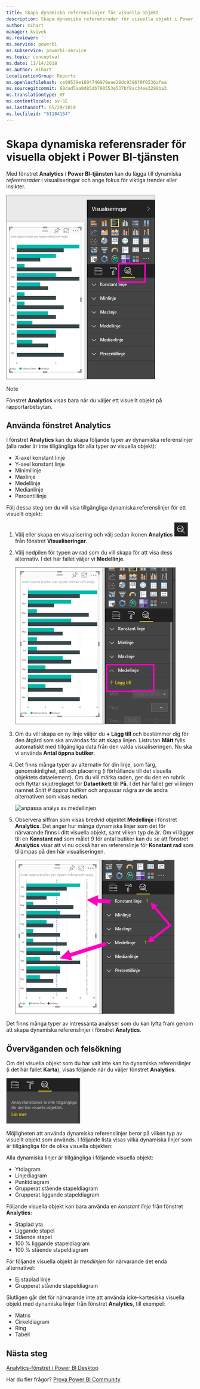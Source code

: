 ```yaml
---
title: Skapa dynamiska referenslinjer för visuella objekt
description: Skapa dynamiska referensrader för visuella objekt i Power BI-tjänsten
author: mihart
manager: kvivek
ms.reviewer: ''
ms.service: powerbi
ms.subservice: powerbi-service
ms.topic: conceptual
ms.date: 11/14/2018
ms.author: mihart
LocalizationGroup: Reports
ms.openlocfilehash: ce99539e1804746970eae20dc9396f0f0536afea
ms.sourcegitcommit: 60dad5aa0d85db790553e537bf8ac34ee3289ba3
ms.translationtype: HT
ms.contentlocale: sv-SE
ms.lasthandoff: 05/29/2019
ms.locfileid: "61184164"
---
```

# <a name="create-dynamic-reference-lines-for-visuals-in-the-power-bi-service"></a>Skapa dynamiska referensrader för visuella objekt i Power BI-tjänsten

Med fönstret **Analytics** i **Power BI-tjänsten** kan du lägga till dynamiska *referensrader* i visualiseringar och ange fokus för viktiga trender eller insikter.

![](media/service-analytics-pane/power-bi-analytics-pane.png)

> [!NOTE]
> Fönstret **Analytics** visas bara när du väljer ett visuellt objekt på rapportarbetsytan.
> 
> 

## <a name="use-the-analytics-pane"></a>Använda fönstret Analytics
I fönstret **Analytics** kan du skapa följande typer av dynamiska referenslinjer (alla rader är inte tillgängliga för alla typer av visuella objekt):

* X-axel konstant linje
* Y-axel konstant linje
* Minimilinje
* Maxlinje
* Medellinje
* Medianlinje
* Percentillinje


Följ dessa steg om du vill visa tillgängliga dynamiska referenslinjer för ett visuellt objekt:

1. Välj eller skapa en visualisering och välj sedan ikonen **Analytics** ![](media/service-analytics-pane/power-bi-analytics-icon.png)från fönstret **Visualiseringar**.

2. Välj nedpilen för typen av rad som du vill skapa för att visa dess alternativ. I det här fallet väljer vi **Medellinje**.
   
   ![lägg till medellinje](media/service-analytics-pane/power-bi-add.png)

3. Om du vill skapa en ny linje väljer du **+ Lägg till** och bestämmer dig för den åtgärd som ska användas för att skapa linjen.  Listrutan **Mått** fylls automatiskt med tillgängliga data från den valda visualiseringen. Nu ska vi använda **Antal öppna butiker**.

5. Det finns många typer av alternativ för din linje, som färg, genomskinlighet, stil och placering (i förhållande till det visuella objektets dataelement). Om du vill märka raden, ger du den en rubrik och flyttar skjutreglaget för **Dataetikett** till **På**.  I det här fallet ger vi linjen namnet *Snitt # öppna butiker* och anpassar några av de andra alternativen som visas nedan.
   
   ![anpassa analys av medellinjen](media/service-analytics-pane/power-bi-average-line2.png)

1. Observera siffran som visas bredvid objektet **Medellinje** i fönstret **Analytics**. Det anger hur många dynamiska linjer som det för närvarande finns i ditt visuella objekt, samt vilken typ de är. Om vi lägger till en **Konstant rad** som målet 9 för antal butiker kan du se att fönstret **Analytics** visar att vi nu också har en referenslinje för **Konstant rad** som tillämpas på den här visualiseringen.
   
   ![](media/service-analytics-pane/power-bi-reference-lines.png)
   

Det finns många typer av intressanta analyser som du kan lyfta fram genom att skapa dynamiska referenslinjer i fönstret **Analytics**.

## <a name="considerations-and-troubleshooting"></a>Överväganden och felsökning

Om det visuella objekt som du har valt inte kan ha dynamiska referenslinjer (i det här fallet **Karta**), visas följande när du väljer fönstret **Analytics**.
   
![analys inte tillgänglig](media/service-analytics-pane/power-bi-no-lines.png)

Möjligheten att använda dynamiska referenslinjer beror på vilken typ av visuellt objekt som används. I följande lista visas vilka dynamiska linjer som är tillgängliga för de olika visuella objekten:

Alla dynamiska linjer är tillgängliga i följande visuella objekt:

* Ytdiagram
* Linjediagram
* Punktdiagram
* Grupperat stående stapeldiagram
* Grupperat liggande stapeldiagram

Följande visuella objekt kan bara använda en *konstant linje* från fönstret **Analytics**:

* Staplad yta
* Liggande stapel
* Stående stapel
* 100 % liggande stapeldiagram
* 100 % stående stapeldiagram

För följande visuella objekt är *trendlinjen* för närvarande det enda alternativet:

* Ej staplad linje
* Grupperat stående stapeldiagram

Slutligen går det för närvarande inte att använda icke-kartesiska visuella objekt med dynamiska linjer från fönstret **Analytics**, till exempel:

* Matris
* Cirkeldiagram
* Ring
* Tabell

## <a name="next-steps"></a>Nästa steg
[Analytics-fönstret i Power BI Desktop](desktop-analytics-pane.md)

Har du fler frågor? [Prova Power BI Community](http://community.powerbi.com/)

